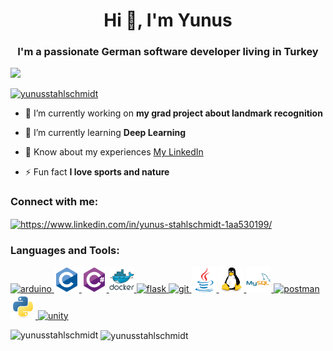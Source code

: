 <h1 align="center">Hi 👋, I'm Yunus</h1>
<h3 align="center">I'm a passionate German software developer living in Turkey</h3>

![](https://visitor-badge.laobi.icu/badge?page_id=YunusStahlschmidt)
<p align="left"> <a href="https://github.com/ryo-ma/github-profile-trophy"><img src="https://github-profile-trophy.vercel.app/?username=yunusstahlschmidt&theme=darkhub&column=7" alt="yunusstahlschmidt" /></a> </p>

- 🔭 I’m currently working on **my grad project about landmark recognition**

- 🌱 I’m currently learning **Deep Learning**

- 📄 Know about my experiences [My LinkedIn](https://www.linkedin.com/in/yunus-stahlschmidt-1aa530199/)

- ⚡ Fun fact **I love sports and nature**

<h3 align="left">Connect with me:</h3>
<p align="left">
<a href="https://www.linkedin.com/in/yunus-stahlschmidt-1aa530199/" target="blank"><img align="center" src="https://cdn.jsdelivr.net/npm/simple-icons@3.0.1/icons/linkedin.svg" alt="https://www.linkedin.com/in/yunus-stahlschmidt-1aa530199/" height="30" width="40" /></a>
</p>

<h3 align="left">Languages and Tools:</h3>
<p align="left"> <a href="https://www.arduino.cc/" target="_blank"> <img src="https://cdn.worldvectorlogo.com/logos/arduino-1.svg" alt="arduino" width="40" height="40"/> </a> <a href="https://www.cprogramming.com/" target="_blank"> <img src="https://raw.githubusercontent.com/devicons/devicon/master/icons/c/c-original.svg" alt="c" width="40" height="40"/> </a> <a href="https://www.w3schools.com/cs/" target="_blank"> <img src="https://raw.githubusercontent.com/devicons/devicon/master/icons/csharp/csharp-original.svg" alt="csharp" width="40" height="40"/> </a> <a href="https://www.docker.com/" target="_blank"> <img src="https://raw.githubusercontent.com/devicons/devicon/master/icons/docker/docker-original-wordmark.svg" alt="docker" width="40" height="40"/> </a> <a href="https://flask.palletsprojects.com/" target="_blank"> <img src="https://www.vectorlogo.zone/logos/pocoo_flask/pocoo_flask-icon.svg" alt="flask" width="40" height="40"/> </a> <a href="https://git-scm.com/" target="_blank"> <img src="https://www.vectorlogo.zone/logos/git-scm/git-scm-icon.svg" alt="git" width="40" height="40"/> </a> <a href="https://www.java.com" target="_blank"> <img src="https://raw.githubusercontent.com/devicons/devicon/master/icons/java/java-original.svg" alt="java" width="40" height="40"/> </a> <a href="https://www.linux.org/" target="_blank"> <img src="https://raw.githubusercontent.com/devicons/devicon/master/icons/linux/linux-original.svg" alt="linux" width="40" height="40"/> </a> <a href="https://www.mysql.com/" target="_blank"> <img src="https://raw.githubusercontent.com/devicons/devicon/master/icons/mysql/mysql-original-wordmark.svg" alt="mysql" width="40" height="40"/> </a> <a href="https://postman.com" target="_blank"> <img src="https://www.vectorlogo.zone/logos/getpostman/getpostman-icon.svg" alt="postman" width="40" height="40"/> </a> <a href="https://www.python.org" target="_blank"> <img src="https://raw.githubusercontent.com/devicons/devicon/master/icons/python/python-original.svg" alt="python" width="40" height="40"/> </a> <a href="https://unity.com/" target="_blank"> <img src="https://www.vectorlogo.zone/logos/unity3d/unity3d-icon.svg" alt="unity" width="40" height="40"/> </a> </p>

<p><img align="left" src="https://github-readme-stats.vercel.app/api/top-langs?username=yunusstahlschmidt&show_icons=true&locale=en&layout=compact&theme=dark" alt="yunusstahlschmidt" /></p>

<p>&nbsp;<img align="center" src="https://github-readme-stats.vercel.app/api?username=yunusstahlschmidt&show_icons=true&locale=en&theme=dark" alt="yunusstahlschmidt" /></p>
